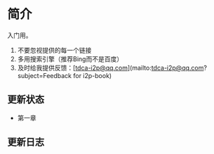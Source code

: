 # 简介

入门用。

1. 不要忽视提供的每一个链接
2. 多用搜索引擎（推荐Bing而不是百度）
3. 及时给我提供反馈：[tdca-i2p@qq.com](mailto:tdca-i2p@qq.com?subject=Feedback for i2p-book)

## 更新状态

 * 第一章

## 更新日志
